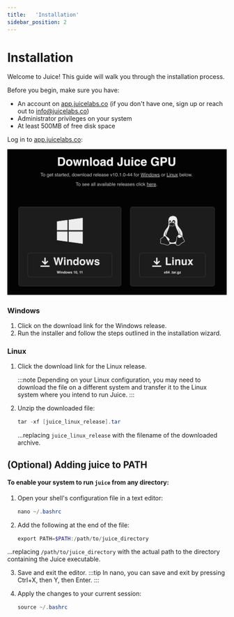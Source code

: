 ```yaml
---
title:   'Installation'
sidebar_position: 2
---
```

# Installation

Welcome to Juice! This guide will walk you through the installation process.

Before you begin, make sure you have:
- An account on [app.juicelabs.co](https://app.juicelabs.co) (if you don't have one, sign up or reach out to info@juicelabs.co)
- Administrator privileges on your system
- At least 500MB of free disk space

Log in to [app.juicelabs.co](https://app.juicelabs.co):

![Download links](/img/juice/download_links.png)

### Windows
1. Click on the download link for the Windows release.
2. Run the installer and follow the steps outlined in the installation wizard.


### Linux
1. Click the download link for the Linux release. 

    :::note
    Depending on your Linux configuration, you may need to download the file on a different system and transfer it to the Linux system where you intend to run Juice. 
    :::
 
2. Unzip the downloaded file: 

    ```powershell
    tar -xf [juice_linux_release].tar 
    ```

   ...replacing `juice_linux_release` with the filename of the downloaded archive.

## (Optional) Adding juice to PATH 

#### To enable your system to run `juice` from any directory: 

1. Open your shell's configuration file in a text editor:

    ```powershell
    nano ~/.bashrc
    ```

2. Add the following at the end of the file:

    ```powershell
    export PATH=$PATH:/path/to/juice_directory
    ```

...replacing `/path/to/juice_directory` with the actual path to the directory containing the Juice executable. 

3. Save and exit the editor. 
    :::tip
    In nano, you can save and exit by pressing Ctrl+X, then Y, then Enter. 
    :::

4. Apply the changes to your current session: 

    ```powershell
    source ~/.bashrc 
    ```
